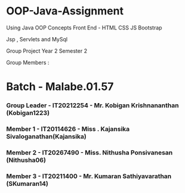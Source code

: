 # OOP-Java-Assignment

Using Java OOP Concepts 
Front End - 
HTML CSS JS Bootstrap

Jsp , Servlets and MySql

Group Project
Year 2 Semester 2

Group Members : <br>

# Batch - Malabe.01.57
### Group Leader - IT20212254 - Mr. Kobigan Krishnananthan (Kobigan1223)
### Member 1 -  IT20114626 - Miss . Kajansika Sivaloganathan(Kajansika)
### Member 2 -  IT20267490 - Miss. Nithusha Ponsivanesan (Nithusha06)
### Member 3 -  IT20211400 - Mr. Kumaran Sathiyavarathan (SKumaran14)

